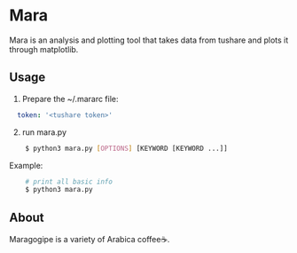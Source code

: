 # Mara

Mara is an analysis and plotting tool that takes data from tushare and plots it through matplotlib.

## Usage

1. Prepare the ~/.mararc file:

```yaml
  token: '<tushare token>'
```
2. run mara.py

```bash
	$ python3 mara.py [OPTIONS] [KEYWORD [KEYWORD ...]]
```
Example:

```bash
	# print all basic info
	$ python3 mara.py
```

## About

Maragogipe is a variety of Arabica coffee☕. 